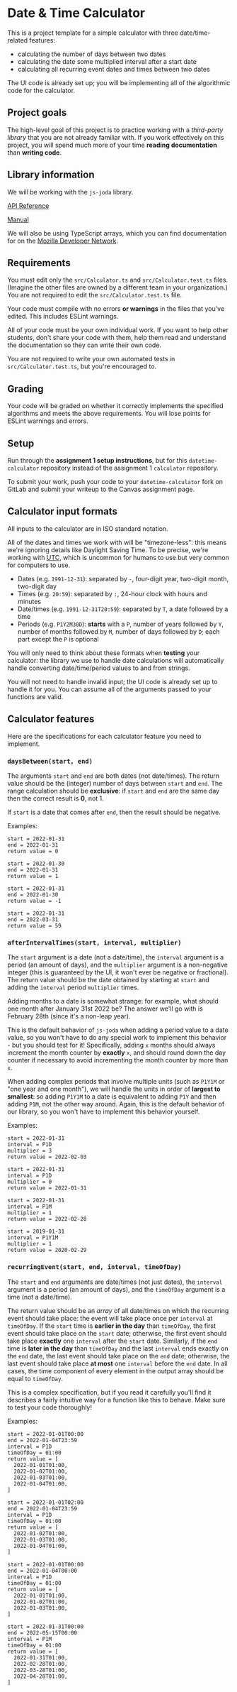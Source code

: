 # Date & Time Calculator

This is a project template for a simple calculator with three date/time-related features:

- calculating the number of days between two dates
- calculating the date some multiplied interval after a start date
- calculating all recurring event dates and times between two dates

The UI code is already set up; you will be implementing all of the algorithmic code for the calculator.

## Project goals

The high-level goal of this project is to practice working with a _third-party library_ that you are not already familiar with. If you work effectively on this project, you will spend much more of your time **reading documentation** than **writing code**.

## Library information

We will be working with the `js-joda` library.

[API Reference](https://js-joda.github.io/js-joda/identifiers.html#core-src)

[Manual](https://js-joda.github.io/js-joda/manual/usage.html)

We will also be using TypeScript arrays, which you can find documentation for on the [Mozilla Developer Network](https://developer.mozilla.org/en-US/docs/Web/JavaScript/Reference/Global_Objects/Array).

## Requirements

You must edit only the `src/Calculator.ts` and `src/Calculator.test.ts` files. (Imagine the other files are owned by a different team in your organization.) You are not required to edit the `src/Calculator.test.ts` file.

Your code must compile with no errors **or warnings** in the files that you've edited. This includes ESLint warnings.

All of your code must be your own individual work. If you want to help other students, don't share your code with them, help them read and understand the documentation so they can write their own code.

You are not required to write your own automated tests in `src/Calculator.test.ts`, but you're encouraged to.

## Grading

Your code will be graded on whether it correctly implements the specified algorithms and meets the above requirements. You will lose points for ESLint warnings and errors.

## Setup

Run through the **assignment 1 setup instructions**, but for this `datetime-calculator` repository instead of the assignment 1 `calculator` repository.

To submit your work, push your code to your `datetime-calculator` fork on GitLab and submit your writeup to the Canvas assignment page.

## Calculator input formats

All inputs to the calculator are in ISO standard notation.

All of the dates and times we work with will be "timezone-less": this means we're ignoring details like Daylight Saving Time. To be precise, we're working with [UTC](https://en.wikipedia.org/wiki/Coordinated_Universal_Time), which is uncommon for humans to use but very common for computers to use.

- Dates (e.g. `1991-12-31`): separated by `-`, four-digit year, two-digit month, two-digit day
- Times (e.g. `20:59`): separated by `:`, 24-hour clock with hours and minutes
- Date/times (e.g. `1991-12-31T20:59`): separated by `T`, a date followed by a time
- Periods (e.g. `P1Y2M30D`): **starts** with a `P`, number of years followed by `Y`, number of months followed by `M`, number of days followed by `D`; each part except the `P` is optional

You will only need to think about these formats when **testing** your calculator: the library we use to handle date calculations will automatically handle converting date/time/period values to and from strings.

You will not need to handle invalid input; the UI code is already set up to handle it for you. You can assume all of the arguments passed to your functions are valid.

## Calculator features

Here are the specifications for each calculator feature you need to implement.

### `daysBetween(start, end)`

The arguments `start` and `end` are both dates (not date/times). The return value should be the (integer) number of days between `start` and `end`. The range calculation should be **exclusive**: if `start` and `end` are the same day then the correct result is **0**, not 1.

If `start` is a date that comes after `end`, then the result should be negative.

Examples:

```
start = 2022-01-31
end = 2022-01-31
return value = 0

start = 2022-01-30
end = 2022-01-31
return value = 1

start = 2022-01-31
end = 2022-01-30
return value = -1

start = 2022-01-31
end = 2022-03-31
return value = 59
```

### `afterIntervalTimes(start, interval, multiplier)`

The `start` argument is a date (not a date/time), the `interval` argument is a period (an amount of days), and the `multiplier` argument is a non-negative integer (this is guaranteed by the UI, it won't ever be negative or fractional). The return value should be the date obtained by starting at `start` and adding the `interval` period `multiplier` times.

Adding months to a date is somewhat strange: for example, what should one month after January 31st 2022 be? The answer we'll go with is February 28th (since it's a non-leap year).

This is the default behavior of `js-joda` when adding a period value to a date value, so you won't have to do any special work to implement this behavior - but you should test for it! Specifically, adding `x` months should always increment the month counter by **exactly** `x`, and should round down the day counter if necessary to avoid incrementing the month counter by more than `x`.

When adding complex periods that involve multiple units (such as `P1Y1M` or "one year and one month"), we will handle the units in order of **largest to smallest**: so adding `P1Y1M` to a date is equivalent to adding `P1Y` and then adding `P1M`, not the other way around. Again, this is the default behavior of our library, so you won't have to implement this behavior yourself.

Examples:

```
start = 2022-01-31
interval = P1D
multiplier = 3
return value = 2022-02-03

start = 2022-01-31
interval = P1D
multiplier = 0
return value = 2022-01-31

start = 2022-01-31
interval = P1M
multiplier = 1
return value = 2022-02-28

start = 2019-01-31
interval = P1Y1M
multiplier = 1
return value = 2020-02-29
```

### `recurringEvent(start, end, interval, timeOfDay)`

The `start` and `end` arguments are date/times (not just dates), the `interval` argument is a period (an amount of days), and the `timeOfDay` argument is a time (not a date/time).

The return value should be an _array_ of all date/times on which the recurring event should take place: the event will take place once per `interval` at `timeOfDay`. If the `start` time is **earlier in the day** than `timeOfDay`, the first event should take place on the `start` date; otherwise, the first event should take place **exactly** one `interval` after the `start` date. Similarly, if the `end` time is **later in the day** than `timeOfDay` and the last `interval` ends exactly on the `end` date, the last event should take place on the `end` date; otherwise, the last event should take place **at most** one `interval` before the `end` date. In all cases, the time component of every element in the output array should be equal to `timeOfDay`.

This is a complex specification, but if you read it carefully you'll find it describes a fairly intuitive way for a function like this to behave. Make sure to test your code thoroughly!

Examples:

```
start = 2022-01-01T00:00
end = 2022-01-04T23:59
interval = P1D
timeOfDay = 01:00
return value = [
  2022-01-01T01:00,
  2022-01-02T01:00,
  2022-01-03T01:00,
  2022-01-04T01:00,
]

start = 2022-01-01T02:00
end = 2022-01-04T23:59
interval = P1D
timeOfDay = 01:00
return value = [
  2022-01-02T01:00,
  2022-01-03T01:00,
  2022-01-04T01:00,
]

start = 2022-01-01T00:00
end = 2022-01-04T00:00
interval = P1D
timeOfDay = 01:00
return value = [
  2022-01-01T01:00,
  2022-01-02T01:00,
  2022-01-03T01:00,
]

start = 2022-01-31T00:00
end = 2022-05-15T00:00
interval = P1M
timeOfDay = 01:00
return value = [
  2022-01-31T01:00,
  2022-02-28T01:00,
  2022-03-28T01:00,
  2022-04-28T01:00,
]
```

